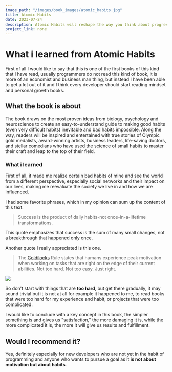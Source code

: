 ```yaml
---
image_path: "/images/book_images/atomic_habits.jpg"
title: Atomic Habits
date: 2023-07-24
description: Atomic Habits will reshape the way you think about progress and success, and give you the tools and strategies you need to transform your habits.
project_link: none
---
```


# What i learned from Atomic Habits

First of all I would like to say that this is one of the first books of this kind that I have read, usually programmers do not read this kind of book, it is more of an economist and business man thing, but instead I have been able to get a lot out of it and I think every developer should start reading mindset and personal growth books.

## What the book is about

The book draws on the most proven ideas from biology, psychology and neuroscience to create an easy-to-understand guide to making good habits (even very difficult habits) inevitable and bad habits impossible. Along the way, readers will be inspired and entertained with true stories of Olympic gold medalists, award-winning artists, business leaders, life-saving doctors, and stellar comedians who have used the science of small habits to master their craft and leap to the top of their field.

### What i learned 

First of all, it made me realize certain bad habits of mine and see the world from a different perspective, especially social networks and their impact on our lives, making me reevaluate the society we live in and how we are influenced.

I had some favorite phrases, which in my opinion can sum up the content of this text.

> Success is the product of daily habits-not once-in-a-lifetime transformations.

This quote emphasizes that success is the sum of many small changes, not a breakthrough that happened only once.

Another quote I really appreciated is this one.

> The [Goldilocks](https://en.wikipedia.org/wiki/Goldilocks_principle) Rule states that humans experience peak motivation when working on tasks that are right on the edge of their current abilities. Not too hard. Not too easy. Just right.

<img src="/images/book_images/goldilocks.png">

So don't start with things that are **too hard**, but get there gradually, it may sound trivial but it is not at all for example it happened to me, to read books that were too hard for my experience and habit, or projects that were too complicated.

I would like to conclude with a key concept in this book, the simpler something is and gives us "satisfaction," the more damaging it is, while the more complicated it is, the more it will give us results and fulfillment.

## Would I recommend it?

Yes, definitely especially for new developers who are not yet in the habit of programming and anyone who wants to pursue a goal as it **is not about motivation but about habits**.







